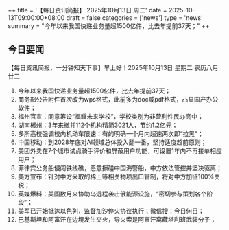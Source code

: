 ++
title = '【每日资讯简报】 2025年10月13日 周二'
date = 2025-10-13T09:00:00+08:00
draft = false
categories = ['news']
type = 'news'
summary = "今年以来我国快递业务量超1500亿件，比去年提前37天；"
++

## 今日要闻

【每日资讯简报，一分钟知天下事】早上好！2025年10月13日  星期二  农历八月廿二

1. 今年以来我国快递业务量超1500亿件，比去年提前37天；
2. 商务部公告附件首次改为wps格式，此前多为doc或pdf格式，凸显国产办公软件；
3. 福州官宣：同意筹设“福耀未来学校”，学校类别为非营利性民办高中；
4. 湖南郴州：3年来撤并112个机构精简3021人，节约1.2亿元；
5. 多所高校强调校内机动车限速：有的明确一个月内超速两次即“拉黑”；
6. 中国移动：到2028年底对AI领域总体投入翻一番，坚持适度超前原则；
7. 美团外卖在7个城市试点骑手评价和屏蔽用户功能，可设置1年内不再接单相应用户；
8. 菲律宾公务船侵闯铁线礁，恶意擦碰中国海警船，中方依法管控并坚决驱离；
9. 美方宣布：针对中方采取的稀土等相关物项出口管制，将对中方加征100%关税；
10. 英媒爆料：美国数月来协助乌远程袭击俄能源设施，“密切参与策划各个阶段”；
11. 美军已开始抵达以色列，监督加沙停火协议执行；微信搜：今日何日；
12. 巴基斯坦和阿富汗在边境发生交火，导火索是阿富汗窝藏塔利班武装分子；